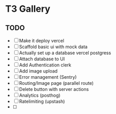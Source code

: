 # T3 Gallery

## TODO

- [ ] Make it deploy vercel
- [ ] Scaffold basic ui with mock data
- [ ] Actually set up a database vercel postgress
- [ ] Attach database to UI
- [ ] Add Authentication clerk
- [ ] Add image upload
- [ ] Error management (Sentry)
- [ ] Routing/Image page (parallel route)
- [ ] Delete button with server actions
- [ ] Analytics (posthog)
- [ ] Ratelimiting (upstash)
- [ ] 